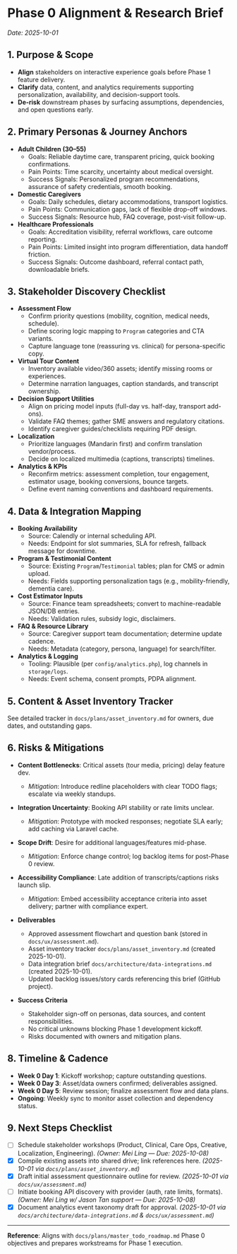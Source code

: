 # Phase 0 Alignment & Research Brief
_Date: 2025-10-01_

## 1. Purpose & Scope
- **Align** stakeholders on interactive experience goals before Phase 1 feature delivery.
- **Clarify** data, content, and analytics requirements supporting personalization, availability, and decision-support tools.
- **De-risk** downstream phases by surfacing assumptions, dependencies, and open questions early.

## 2. Primary Personas & Journey Anchors
- **Adult Children (30–55)**
  - Goals: Reliable daytime care, transparent pricing, quick booking confirmations.
  - Pain Points: Time scarcity, uncertainty about medical oversight.
  - Success Signals: Personalized program recommendations, assurance of safety credentials, smooth booking.
- **Domestic Caregivers**
  - Goals: Daily schedules, dietary accommodations, transport logistics.
  - Pain Points: Communication gaps, lack of flexible drop-off windows.
  - Success Signals: Resource hub, FAQ coverage, post-visit follow-up.
- **Healthcare Professionals**
  - Goals: Accreditation visibility, referral workflows, care outcome reporting.
  - Pain Points: Limited insight into program differentiation, data handoff friction.
  - Success Signals: Outcome dashboard, referral contact path, downloadable briefs.

## 3. Stakeholder Discovery Checklist
- **Assessment Flow**
  - Confirm priority questions (mobility, cognition, medical needs, schedule).
  - Define scoring logic mapping to `Program` categories and CTA variants.
  - Capture language tone (reassuring vs. clinical) for persona-specific copy.
- **Virtual Tour Content**
  - Inventory available video/360 assets; identify missing rooms or experiences.
  - Determine narration languages, caption standards, and transcript ownership.
- **Decision Support Utilities**
  - Align on pricing model inputs (full-day vs. half-day, transport add-ons).
  - Validate FAQ themes; gather SME answers and regulatory citations.
  - Identify caregiver guides/checklists requiring PDF design.
- **Localization**
  - Prioritize languages (Mandarin first) and confirm translation vendor/process.
  - Decide on localized multimedia (captions, transcripts) timelines.
- **Analytics & KPIs**
  - Reconfirm metrics: assessment completion, tour engagement, estimator usage, booking conversions, bounce targets.
  - Define event naming conventions and dashboard requirements.

## 4. Data & Integration Mapping
- **Booking Availability**
  - Source: Calendly or internal scheduling API.
  - Needs: Endpoint for slot summaries, SLA for refresh, fallback message for downtime.
- **Program & Testimonial Content**
  - Source: Existing `Program`/`Testimonial` tables; plan for CMS or admin upload.
  - Needs: Fields supporting personalization tags (e.g., mobility-friendly, dementia care).
- **Cost Estimator Inputs**
  - Source: Finance team spreadsheets; convert to machine-readable JSON/DB entries.
  - Needs: Validation rules, subsidy logic, disclaimers.
- **FAQ & Resource Library**
  - Source: Caregiver support team documentation; determine update cadence.
  - Needs: Metadata (category, persona, language) for search/filter.
- **Analytics & Logging**
  - Tooling: Plausible (per `config/analytics.php`), log channels in `storage/logs`.
  - Needs: Event schema, consent prompts, PDPA alignment.

## 5. Content & Asset Inventory Tracker
See detailed tracker in `docs/plans/asset_inventory.md` for owners, due dates, and outstanding gaps.

## 6. Risks & Mitigations
- **Content Bottlenecks**: Critical assets (tour media, pricing) delay feature dev.
  - *Mitigation*: Introduce redline placeholders with clear TODO flags; escalate via weekly standups.
- **Integration Uncertainty**: Booking API stability or rate limits unclear.
  - *Mitigation*: Prototype with mocked responses; negotiate SLA early; add caching via Laravel cache.
- **Scope Drift**: Desire for additional languages/features mid-phase.
  - *Mitigation*: Enforce change control; log backlog items for post-Phase 0 review.
- **Accessibility Compliance**: Late addition of transcripts/captions risks launch slip.
  - *Mitigation*: Embed accessibility acceptance criteria into asset delivery; partner with compliance expert.

- **Deliverables**
  - Approved assessment flowchart and question bank (stored in `docs/ux/assessment.md`).
  - Asset inventory tracker `docs/plans/asset_inventory.md` (created 2025-10-01).
  - Data integration brief `docs/architecture/data-integrations.md` (created 2025-10-01).
  - Updated backlog issues/story cards referencing this brief (GitHub project).
- **Success Criteria**
  - Stakeholder sign-off on personas, data sources, and content responsibilities.
  - No critical unknowns blocking Phase 1 development kickoff.
  - Risks documented with owners and mitigation plans.

## 8. Timeline & Cadence
- **Week 0 Day 1**: Kickoff workshop; capture outstanding questions.
- **Week 0 Day 3**: Asset/data owners confirmed; deliverables assigned.
- **Week 0 Day 5**: Review session; finalize assessment flow and data plans.
- **Ongoing**: Weekly sync to monitor asset collection and dependency status.

## 9. Next Steps Checklist
- [ ] Schedule stakeholder workshops (Product, Clinical, Care Ops, Creative, Localization, Engineering). *(Owner: Mei Ling — Due: 2025-10-08)*
- [x] Compile existing assets into shared drive; link references here. *(2025-10-01 via `docs/plans/asset_inventory.md`)*
- [x] Draft initial assessment questionnaire outline for review. *(2025-10-01 via `docs/ux/assessment.md`)*
- [ ] Initiate booking API discovery with provider (auth, rate limits, formats). *(Owner: Mei Ling w/ Jason Tan support — Due: 2025-10-08)*
- [x] Document analytics event taxonomy draft for approval. *(2025-10-01 via `docs/architecture/data-integrations.md` & `docs/ux/assessment.md`)*

---
**Reference**: Aligns with `docs/plans/master_todo_roadmap.md` Phase 0 objectives and prepares workstreams for Phase 1 execution.

